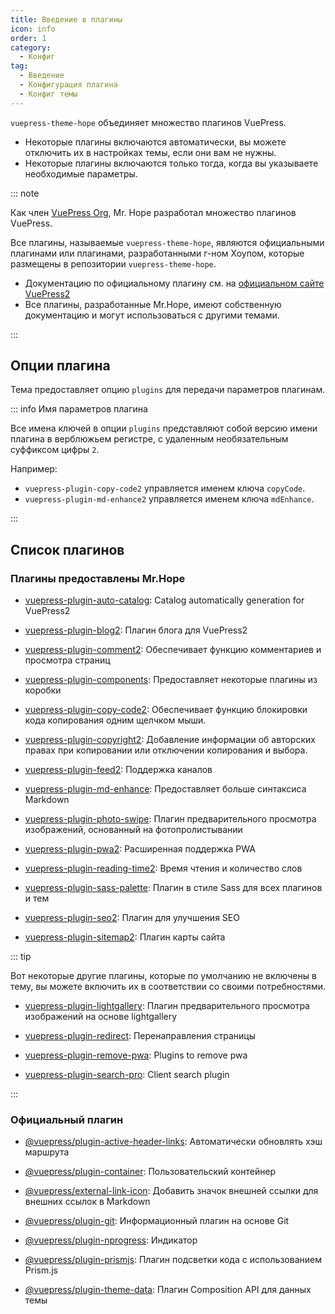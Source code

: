 ```yaml
---
title: Введение в плагины
icon: info
order: 1
category:
  - Конфиг
tag:
  - Введение
  - Конфигурация плагина
  - Конфиг темы
---
```


`vuepress-theme-hope` объединяет множество плагинов VuePress.

- Некоторые плагины включаются автоматически, вы можете отключить их в настройках темы, если они вам не нужны.
- Некоторые плагины включаются только тогда, когда вы указываете необходимые параметры.

::: note

Как член [VuePress Org](https://github.com/orgs/vuepress/people), Mr. Hope разработал множество плагинов VuePress.

Все плагины, называемые `vuepress-theme-hope`, являются официальными плагинами или плагинами, разработанными г-ном Хоупом, которые размещены в репозитории `vuepress-theme-hope`.

- Документацию по официальному плагину см. на [официальном сайте VuePress2][vuepress]
- Все плагины, разработанные Mr.Hope, имеют собственную документацию и могут использоваться с другими темами.

:::

<!-- more -->

## Опции плагина

Тема предоставляет опцию `plugins` для передачи параметров плагинам.

::: info Имя параметров плагина

Все имена ключей в опции `plugins` представляют собой версию имени плагина в верблюжьем регистре, с удаленным необязательным суффиксом цифры `2`.

Например:

- `vuepress-plugin-copy-code2` управляется именем ключа `copyCode`.
- `vuepress-plugin-md-enhance2` управляется именем ключа `mdEnhance`.

:::

## Список плагинов

### Плагины предоставлены Mr.Hope

- [vuepress-plugin-auto-catalog][auto-catalog]: Catalog automatically generation for VuePress2

- [vuepress-plugin-blog2][blog2]: Плагин блога для VuePress2

- [vuepress-plugin-comment2][comment2]: Обеспечивает функцию комментариев и просмотра страниц

- [vuepress-plugin-components][components]: Предоставляет некоторые плагины из коробки

- [vuepress-plugin-copy-code2][copy-code2]: Обеспечивает функцию блокировки кода копирования одним щелчком мыши.

- [vuepress-plugin-copyright2][copyright2]: Добавление информации об авторских правах при копировании или отключении копирования и выбора.

- [vuepress-plugin-feed2][feed2]: Поддержка каналов

- [vuepress-plugin-md-enhance][md-enhance]: Предоставляет больше синтаксиса Markdown

- [vuepress-plugin-photo-swipe][photo-swipe]: Плагин предварительного просмотра изображений, основанный на фотопролистывании

- [vuepress-plugin-pwa2][pwa2]: Расширенная поддержка PWA

- [vuepress-plugin-reading-time2][reading-time2]: Время чтения и количество слов

- [vuepress-plugin-sass-palette][sass-palette]: Плагин в стиле Sass для всех плагинов и тем

- [vuepress-plugin-seo2][seo2]: Плагин для улучшения SEO

- [vuepress-plugin-sitemap2][sitemap2]: Плагин карты сайта

::: tip

Вот некоторые другие плагины, которые по умолчанию не включены в тему, вы можете включить их в соответствии со своими потребностями.

- [vuepress-plugin-lightgallery][lightgallery]: Плагин предварительного просмотра изображений на основе lightgallery

- [vuepress-plugin-redirect][redirect]: Перенаправления страницы

- [vuepress-plugin-remove-pwa][remove-pwa]: Plugins to remove pwa

- [vuepress-plugin-search-pro][search-pro]: Client search plugin

:::

### Официальный плагин

- [@vuepress/plugin-active-header-links][active-header-links]: Автоматически обновлять хэш маршрута

- [@vuepress/plugin-container][container]: Пользовательский контейнер

- [@vuepress/external-link-icon][external-link-icon]: Добавить значок внешней ссылки для внешних ссылок в Markdown

- [@vuepress/plugin-git][git]: Информационный плагин на основе Git

- [@vuepress/plugin-nprogress][nprogress]: Индикатор

- [@vuepress/plugin-prismjs][prismjs]: Плагин подсветки кода с использованием Prism.js

- [@vuepress/plugin-theme-data][theme-data]: Плагин Composition API для данных темы

[auto-catalog]: https://vuepress-theme-hope.github.io/v2/auto-catalog/
[blog2]: https://vuepress-theme-hope.github.io/v2/blog/
[comment2]: https://vuepress-theme-hope.github.io/v2/comment/
[components]: https://vuepress-theme-hope.github.io/v2/components/
[copy-code2]: https://vuepress-theme-hope.github.io/v2/copy-code/
[copyright2]: https://vuepress-theme-hope.github.io/v2/copyright/
[feed2]: https://vuepress-theme-hope.github.io/v2/feed/
[lightgallery]: https://vuepress-theme-hope.github.io/v2/lightgallery/
[md-enhance]: https://vuepress-theme-hope.github.io/v2/md-enhance/
[photo-swipe]: https://vuepress-theme-hope.github.io/v2/photo-swipe/
[pwa2]: https://vuepress-theme-hope.github.io/v2/pwa/
[reading-time2]: https://vuepress-theme-hope.github.io/v2/reading-time/
[redirect]: https://vuepress-theme-hope.github.io/v2/redirect/
[remove-pwa]: https://vuepress-theme-hope.github.io/v2/remove-pwa/
[sass-palette]: https://vuepress-theme-hope.github.io/v2/sass-palette/
[search-pro]: https://vuepress-theme-hope.github.io/v2/search-pro/
[seo2]: https://vuepress-theme-hope.github.io/v2/seo/
[sitemap2]: https://vuepress-theme-hope.github.io/v2/sitemap/
[active-header-links]: https://v2.vuepress.vuejs.org/reference/plugin/active-header-links.html
[container]: https://v2.vuepress.vuejs.org/reference/plugin/container.html
[external-link-icon]: https://v2.vuepress.vuejs.org/reference/plugin/external-link-icon.html
[git]: https://v2.vuepress.vuejs.org/reference/plugin/git.html
[nprogress]: https://v2.vuepress.vuejs.org/reference/plugin/nprogress.html
[prismjs]: https://v2.vuepress.vuejs.org/reference/plugin/prismjs.html
[theme-data]: https://v2.vuepress.vuejs.org/reference/plugin/theme-data.html
[vuepress]: https://v2.vuepress.vuejs.org/
